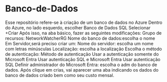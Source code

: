 # Banco-de-Dados
Esse repositório refere-se à criação de um banco de dados no Azure
Dentro do Azure, no lado esquerdo, escolher Banco de Dados SQL
Selecionar +Criar
Após isso, na aba básico, fazer as seguintes modificações:
Grupo de recursos: NetworkWatcherRG
Nome do banco de dados:escolha o nome
Em Servidor,será preciso criar um:
Nome do servidor: escolha um nome com letras minúsculas 
Localização: escolha a localização
Escolha o método de autenticação:
Método de autenticação
Usar a autenticação somente do Microsoft Entra
Usar autenticação SQL e Microsoft Entra
Usar autenticação SQL
Definir administrador do Microsoft Entra: escolha o adm do banco de dados.
Após clique em crias, vai aparecer uma aba indicando os dados do banco de dados criado bem como seu custo mensal.

